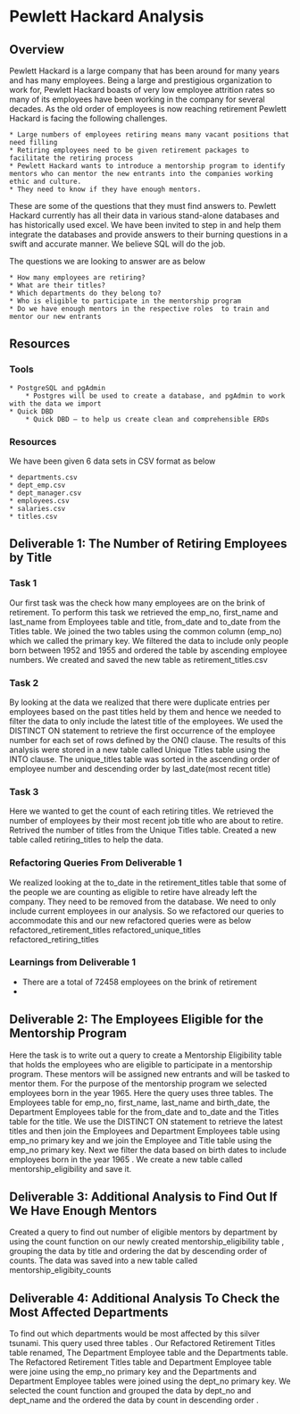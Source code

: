 # Pewlett Hackard Analysis

## Overview 

Pewlett Hackard is a large company that has been around for many years and has many employees. Being a large and prestigious organization to work for, Pewlett Hackard boasts of very low employee attrition rates so many of its employees have been working in the company for several decades. As the old order of employees is now reaching retirement Pewlett Hackard is facing the following challenges. 

    * Large numbers of employees retiring means many vacant positions that need filling 
    * Retiring employees need to be given retirement packages to facilitate the retiring process 
    * Pewlett Hackard wants to introduce a mentorship program to identify mentors who can mentor the new entrants into the companies working ethic and culture. 
    * They need to know if they have enough mentors. 

These are some of the questions that they must find answers to. Pewlett Hackard currently has all their data in various stand-alone databases and has historically used excel.  We have been invited to step in and help them integrate the databases and provide answers to their burning questions in a swift and accurate manner. We believe SQL will do the job.

The questions we are looking to answer are as below

    * How many employees are retiring? 
    * What are their titles? 
    * Which departments do they belong to? 
    * Who is eligible to participate in the mentorship program 
    * Do we have enough mentors in the respective roles  to train and mentor our new entrants

## Resources

### Tools

    * PostgreSQL and pgAdmin 
        * Postgres will be used to create a database, and pgAdmin to work with the data we import
    * Quick DBD 
        * Quick DBD – to help us create clean and comprehensible ERDs

 ### Resources

We have been given 6 data sets in CSV format as below

    * departments.csv 
    * dept_emp.csv 
    * dept_manager.csv 
    * employees.csv 
    * salaries.csv 
    * titles.csv

## Deliverable 1: The Number of Retiring Employees by Title

### Task 1

Our first task was the check how many employees are on the brink of retirement. To perform this task we retrieved the emp_no, first_name and last_name from Employees table and title, from_date and to_date from the Titles table. We joined the two tables using the common column (emp_no) which we called the primary key. We filtered the data to include only people born between 1952 and 1955 and ordered the table by ascending employee numbers. We created and saved the new table as retirement_titles.csv 


### Task 2 
By looking at the data we realized that there were duplicate entries per employees based on the past titles held by them and hence we needed to filter the data to only include the latest title of the employees. We used the DISTINCT ON statement to retrieve the first occurrence of the employee number for each set of rows defined by the ON() clause. The results of this analysis were stored in a new table called Unique Titles table using the INTO clause. The unique_titles table was sorted in the ascending order of employee number and descending order by last_date(most recent title)


### Task 3
Here we wanted to get the count of each retiring titles. We retrieved the number of employees by their most recent job title who are about to retire. Retrived the number of titles from the Unique Titles table. Created a new table called retiring_titles  to help the data.
###  Refactoring  Queries From Deliverable 1 
We realized looking at the to_date in the retirement_titles table that some of the people we are counting as eligible to retire have already left the company. They need to be removed from the database. We need to only include current employees in our analysis. So we refactored our queries to accommodate this and our new refactored queries were as below
refactored_retirement_titles
refactored_unique_titles
refactored_retiring_titles

### Learnings  from Deliverable 1
-	There are a total of 72458 employees on the brink of retirement
-	 
 
## Deliverable 2: The Employees Eligible for the Mentorship Program
Here the task is to write out a query to create a Mentorship Eligibility table that holds the employees who are eligible to participate in a mentorship program. These mentors will be assigned new entrants and will be tasked to mentor them. For the purpose of the mentorship program we selected employees born in the year 1965.  Here the query uses three tables. The Employees table for emp_no, first_name, last_name and birth_date, the Department Employees table for the from_date and to_date and the Titles table for the title. We use the DISTINCT ON statement to retrieve the latest titles and then join the Employees and Department Employees table using emp_no primary key and we join the Employee and Title table using the emp_no primary key. Next we filter the data based on birth dates to include employees born in the year 1965 . We create a new table called mentorship_eligibility and save it.

## Deliverable 3: Additional Analysis to Find Out If We Have Enough Mentors
Created a query to find out number of eligible mentors by department  by using the count function on our newly created mentorship_eligibility table , grouping the data by title and ordering the dat by descending order of counts. The data was saved into a new table called mentorship_eligibity_counts

## Deliverable 4: Additional Analysis To Check the Most Affected Departments
To find out which departments would be most affected by this silver tsunami. This query used three tables  .  Our Refactored Retirement Titles table  renamed, The Department Employee table and the Departments table.  The Refactored Retirement Titles table and Department Employee table were joine using the emp_no primary key and the Departments and Department Employee tables were joined using the dept_no primary key.  We selected the count function and grouped the data by dept_no and dept_name   and the ordered the data  by count in descending order . 

